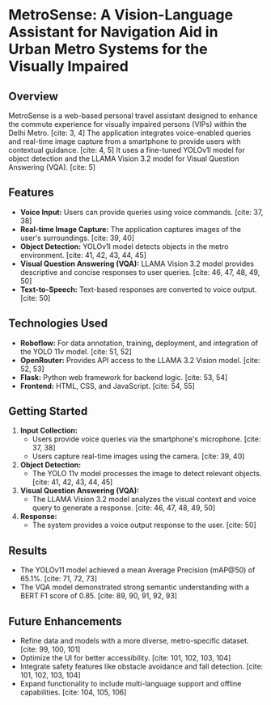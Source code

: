 # MetroSense: A Vision-Language Assistant for Navigation Aid in Urban Metro Systems for the Visually Impaired

## Overview

MetroSense is a web-based personal travel assistant designed to enhance the commute experience for visually impaired persons (VIPs) within the Delhi Metro. [cite: 3, 4] The application integrates voice-enabled queries and real-time image capture from a smartphone to provide users with contextual guidance. [cite: 4, 5] It uses a fine-tuned YOLOv1l model for object detection and the LLAMA Vision 3.2 model for Visual Question Answering (VQA). [cite: 5]

## Features

* **Voice Input:** Users can provide queries using voice commands. [cite: 37, 38]
* **Real-time Image Capture:** The application captures images of the user's surroundings. [cite: 39, 40]
* **Object Detection:** YOLOv1l model detects objects in the metro environment. [cite: 41, 42, 43, 44, 45]
* **Visual Question Answering (VQA):** LLAMA Vision 3.2 model provides descriptive and concise responses to user queries. [cite: 46, 47, 48, 49, 50]
* **Text-to-Speech:** Text-based responses are converted to voice output. [cite: 50]

## Technologies Used

* **Roboflow:** For data annotation, training, deployment, and integration of the YOLO 11v model. [cite: 51, 52]
* **OpenRouter:** Provides API access to the LLAMA 3.2 Vision model. [cite: 52, 53]
* **Flask:** Python web framework for backend logic. [cite: 53, 54]
* **Frontend:** HTML, CSS, and JavaScript. [cite: 54, 55]

## Getting Started

1.  **Input Collection:**
    * Users provide voice queries via the smartphone's microphone. [cite: 37, 38]
    * Users capture real-time images using the camera. [cite: 39, 40]
2.  **Object Detection:**
    * The YOLO 11v model processes the image to detect relevant objects. [cite: 41, 42, 43, 44, 45]
3.  **Visual Question Answering (VQA):**
    * The LLAMA Vision 3.2 model analyzes the visual context and voice query to generate a response. [cite: 46, 47, 48, 49, 50]
4.  **Response:**
    * The system provides a voice output response to the user. [cite: 50]

## Results

* The YOLOv11 model achieved a mean Average Precision (mAP@50) of 65.1%. [cite: 71, 72, 73]
* The VQA model demonstrated strong semantic understanding with a BERT F1 score of 0.85. [cite: 89, 90, 91, 92, 93]

## Future Enhancements

* Refine data and models with a more diverse, metro-specific dataset. [cite: 99, 100, 101]
* Optimize the UI for better accessibility. [cite: 101, 102, 103, 104]
* Integrate safety features like obstacle avoidance and fall detection. [cite: 101, 102, 103, 104]
* Expand functionality to include multi-language support and offline capabilities. [cite: 104, 105, 106]
